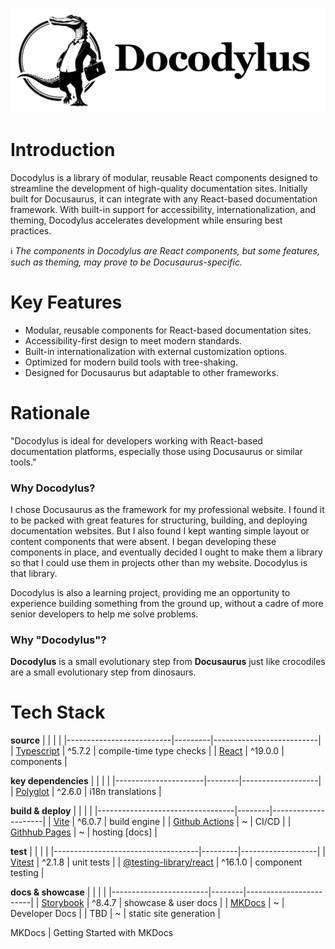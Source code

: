 ![An anthropomorphized crocodile, standing upright, carrying a briefcase, next to the masthead reading "Docodylus". The crocodile is dressed in a white, button-down shirt, black trowsers and a jacket, with no tie. He straddles the border between "casual" and "professional". His posture suggests he is walking purposefully toward some task](/docs/Docodylus/assets/images/Docodylus_sillhouette_logo.webp)

# Introduction
Docodylus is a library of modular, reusable React components designed to streamline the development of high-quality documentation sites. Initially built for Docusaurus, it can integrate with any React-based documentation framework. With built-in support for accessibility, internationalization, and theming, Docodylus accelerates development while ensuring best practices.

:information_source: _The components in Docodylus are React components, but some features, such as theming, may prove to be Docusaurus-specific._

# Key Features
* Modular, reusable components for React-based documentation sites.
* Accessibility-first design to meet modern standards.
* Built-in internationalization with external customization options.
* Optimized for modern build tools with tree-shaking.
* Designed for Docusaurus but adaptable to other frameworks.

# Rationale
"Docodylus is ideal for developers working with React-based documentation platforms, especially those using Docusaurus or similar tools."

### Why Docodylus?
I chose Docusaurus as the framework for my professional website. I found it to be packed with great features for structuring, building, and deploying documentation websites. But I also found I kept wanting simple layout or content components that were absent. I began developing these components in place, and eventually decided I ought to make them a library so that I could use them in projects other than my website. Docodylus is that library.

Docodylus is also a learning project, providing me an opportunity to experience building something from the ground up, without a cadre of more senior developers to help me solve problems.

### Why "Docodylus"?
**Docodylus** is a small evolutionary step from **Docusaurus** just like crocodiles are a small evolutionary step from dinosaurs.

# Tech Stack
**source**
|                          |         |                          |
|--------------------------|---------|--------------------------|
| [Typescript][typescript] | ^5.7.2  | compile-time type checks |
| [React][react]           | ^19.0.0 | components               |

**key dependencies**
|                      |        |                   |
|----------------------|--------|-------------------|
| [Polyglot][polyglot] | ^2.6.0 | i18n translations |

**build & deploy**
|                                  |        |                     |
|----------------------------------|--------|---------------------|
| [Vite][vite]                     | ^6.0.7 | build engine        |
| [Github Actions][github-actions] | ~      | CI/CD               |
| [Githhub Pages][github-pages]    | ~      | hosting [docs] |

**test**
|                                    |         |                   |
|------------------------------------|---------|-------------------|
| [Vitest][vitest]                   | ^2.1.8  | unit tests        |
| [@testing-library/react][tl-react] | ^16.1.0 | component testing |

**docs & showcase**
|                        |        |                        |
|------------------------|--------|------------------------|
| [Storybook][storybook] | ^8.4.7 | showcase & user docs   |
| [MKDocs][mkdocs]       | ~      | Developer Docs         |
| TBD                    | ~      | static site generation |


<!-- NAMED LINKS -->
[vite]:
    https://vite.dev/guide/why.html
    "Vite | Why Vite"

[vitest]: 
    https://vitest.dev/guide/why.html
    "Vitest | Why Vitest"

[github-actions]:
    https://docs.github.com/en/actions/about-github-actions/understanding-github-actions
    "Github Actions | Understanding Github Actions"

[storybook]:
    https://storybook.js.org/docs
    "Storybook | Get Started"

[github-wiki]:
    https://docs.github.com/en/communities/documenting-your-project-with-wikis/about-wikis
    "Github | About Wikis"

[mkdocs]:
    https://www.mkdocs.org/getting-started/
    MKDocs | Getting Started with MKDocs    

[polyglot]:
    https://airbnb.io/polyglot.js/
    "Polyglot | lightweight i18n by AirBnB"

[typescript]:
    https://www.typescriptlang.org/
    "TypeScript | Get Started"

[react]:
    https://react.dev/
    "React | React"

[github-pages]:
    https://pages.github.com/
    "Github Pages | Landing Page"

[tl-react]:
    https://testing-library.com/docs/react-testing-library/intro/
    "React Testing Library | Introduction"